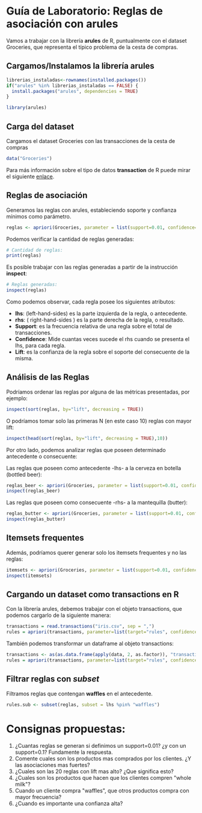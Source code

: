 # Guía de Laboratorio: Reglas de asociación con arules

Vamos a trabajar con la librería __arules__ de R, puntualmente con el dataset Groceries, que representa el típico problema de la cesta de compras.

## Cargamos/Instalamos la librería arules

```r
librerias_instaladas<-rownames(installed.packages())
if("arules" %in% librerias_instaladas == FALSE) {
  install.packages("arules", dependencies = TRUE)
}

library(arules)
```

## Carga del dataset
Cargamos el dataset Groceries con las transacciones de la cesta de compras

```r
data("Groceries")
```

Para más información sobre el tipo de datos __transaction__ de R puede mirar el siguiente [enlace](https://www.rdocumentation.org/packages/arules/versions/1.6-1/topics/transactions-class).

## Reglas de asociación

Generamos las reglas con arules, estableciendo soporte y confianza mínimos como parámetro.

```R
reglas <- apriori(Groceries, parameter = list(support=0.01, confidence=0.01, target = "rules"))
 ```

Podemos verificar la cantidad de reglas generadas:

```R
# Cantidad de reglas:
print(reglas)
```

Es posible trabajar con las reglas generadas a partir de la instrucción __inspect__:

```R
# Reglas generadas:
inspect(reglas)
```

Como podemos observar, cada regla posee los siguientes atributos:
- __lhs__: (left-hand-sides) es la parte izquierda de la regla, o antecedente.
- __rhs__: ( right-hand-sides ) es la parte derecha de la regla, o resultado.
- __Support__:  es la frecuencia relativa de una regla sobre el total de transacciones.
- __Confidence__: Mide cuantas veces sucede el rhs cuando se presenta el lhs, para cada regla.
- __Lift__: es la confianza de la regla sobre  el  soporte  del  consecuente  de la  misma.

## Análisis de las Reglas
Podríamos ordenar las reglas por alguna de las métricas presentadas, por ejemplo:

```R
inspect(sort(reglas, by="lift", decreasing = TRUE))
```

O podríamos tomar solo las primeras N (en este caso 10) reglas con mayor lift:

```R
inspect(head(sort(reglas, by="lift", decreasing = TRUE),10))
```

Por otro lado, podemos analizar reglas que poseen determinado antecedente o consecuente:

Las reglas que poseen como antecedente -lhs- a la cerveza en botella (bottled beer):
```R
reglas_beer <- apriori(Groceries, parameter = list(support=0.01, confidence=0.01, target = "rules"), appearance = list(lhs="bottled beer"))
inspect(reglas_beer)
```

Las reglas que poseen como consecuente -rhs- a la mantequilla (butter):
```R
reglas_butter <- apriori(Groceries, parameter = list(support=0.01, confidence=0.01, target = "rules"), appearance = list(rhs="butter"))
inspect(reglas_butter)
```

## Itemsets frequentes
Además, podríamos querer generar solo los itemsets frequentes y no las reglas:

```R
itemsets <- apriori(Groceries, parameter = list(support=0.01, confidence=0.01, target="frequent itemsets"))
inspect(itemsets)
```

## Cargando un dataset como transactions en R
Con la librería arules, debemos trabajar con el objeto transactions, que podemos cargarlo de la siguiente manera:
```R
transactions = read.transactions("iris.csv", sep = ",")
rules = apriori(transactions, parameter=list(target="rules", confidence=0.25, support=0.2))
```

También podemos transformar un dataframe al objeto transactions:
```R
transactions <- as(as.data.frame(apply(data, 2, as.factor)), "transactions")
rules = apriori(transactions, parameter=list(target="rules", confidence=0.25, support=0.2))
```

## Filtrar reglas con _subset_

Filtramos reglas que contengan **waffles** en el antecedente.

```R
rules.sub <- subset(reglas, subset = lhs %pin% "waffles")
```

# Consignas propuestas:
1. ¿Cuantas reglas se generan si definimos un support=0.01? ¿y con un support=0.1? Fundamente la respuesta.
2. Comente cuales son los productos mas comprados por los clientes. ¿Y las asociaciones mas fuertes?
3. ¿Cuales son las 20 reglas con lift mas alto? ¿Que significa esto?
4. ¿Cuales son los productos que hacen que los clientes compren "whole milk"?
5. Cuando un cliente compra "waffles", que otros productos compra con mayor frecuencia?
6. ¿Cuando es importante una confianza alta? 
